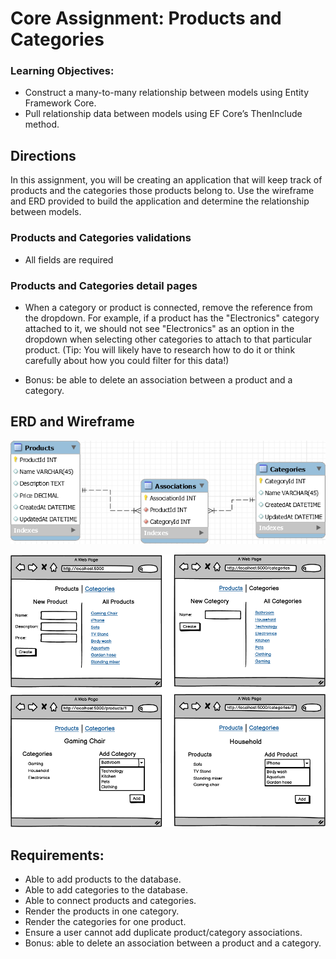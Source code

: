 # Core Assignment: Products and Categories

### Learning Objectives:

- Construct a many-to-many relationship between models using Entity Framework Core.
- Pull relationship data between models using EF Core’s ThenInclude method.

## Directions
In this assignment, you will be creating an application that will keep track of products and the categories those products belong to. Use the wireframe and ERD provided to build the application and determine the relationship between models.

### Products and Categories validations

- All fields are required

### Products and Categories detail pages

- When a category or product is connected, remove the reference from the dropdown. For example, if a product has the "Electronics" category attached to it, we should not see "Electronics" as an option in the dropdown when selecting other categories to attach to that particular product. (Tip: You will likely have to research how to do it or think carefully about how you could filter for this data!)

- Bonus: be able to delete an association between a product and a category.

## ERD and Wireframe
![ERD](erd.png)

![Image](image.png)

## Requirements:

- Able to add products to the database.
- Able to add categories to the database.
- Able to connect products and categories.
- Render the products in one category.
- Render the categories for one product.
- Ensure a user cannot add duplicate product/category associations.
- Bonus: able to delete an association between a product and a category.